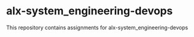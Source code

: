 # alx-system_engineering-devops
This repository contains assignments for alx-system_engineering-devops
